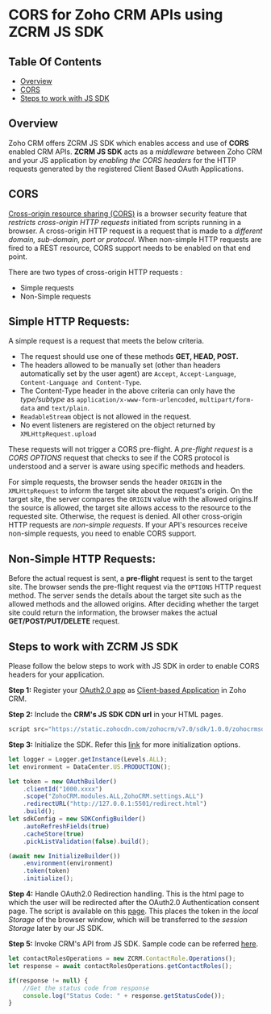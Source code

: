 # CORS for Zoho CRM APIs using ZCRM JS SDK

## Table Of Contents

* [Overview](#overview)
* [CORS](#CORS)
* [Steps to work with JS SDK ](#steps-to-work-with-js-sdk)

## Overview

Zoho CRM offers ZCRM JS SDK which enables access and use of **CORS** enabled CRM APIs. **ZCRM JS SDK** acts as a *middleware* between Zoho CRM and your JS application by *enabling the CORS headers* for the HTTP requests generated by the registered Client Based OAuth Applications.

## CORS

[Cross-origin resource sharing (CORS)](https://developer.mozilla.org/en-US/docs/Web/HTTP/CORS) is a browser security feature that *restricts cross-origin HTTP requests* initiated from scripts running in a browser. A cross-origin HTTP request is a request that is made to a *different domain, sub-domain, port or protocol*. When non-simple HTTP requests are fired to a REST resource, CORS support needs to be enabled on that end point.

There are two types of cross-origin HTTP requests :
- Simple requests
- Non-Simple requests

## Simple HTTP Requests:
A simple request is a request that meets the below criteria.

- The request should use one of these methods **GET, HEAD, POST.**
- The headers allowed to be manually set (other than headers automatically set by the user agent) are `Accept`, `Accept-Language`, `Content-Language and Content-Type`.
- The Content-Type header in the above criteria can only have the *type/subtype* as `application/x-www-form-urlencoded`, `multipart/form-data` and `text/plain`.
- `ReadableStream` object is not allowed in the request.
- No event listeners are registered on the object returned by `XMLHttpRequest.upload`

These requests will not trigger a CORS pre-flight. A *pre-flight request* is a *CORS OPTIONS* request that checks to see if the CORS protocol is understood and a server is aware using specific methods and headers.

For simple requests, the browser sends the header `ORIGIN` in the `XMLHttpRequest` to inform the target site about the request's origin. On the target site, the server compares the `ORIGIN` value with the allowed origins.If the source is allowed, the target site allows access to the resource to the requested site. Otherwise, the request is denied. All other cross-origin HTTP requests are *non-simple requests*. If your API's resources receive non-simple requests, you need to enable CORS support.

## Non-Simple HTTP Requests:
Before the actual request is sent, a **pre-flight** request is sent to the target site. The browser sends the pre-flight request via the `OPTIONS` HTTP request method. The server sends the details about the target site such as the allowed methods and the allowed origins. After deciding whether the target site could return the information, the browser makes the actual **GET/POST/PUT/DELETE** request.

## Steps to work with ZCRM JS SDK 

Please follow the below steps to work with JS SDK in order to enable CORS headers for your application.

**Step 1:** Register your [OAuth2.0 app](https://www.zoho.com/accounts/protocol/oauth.html) as [Client-based Application](https://www.zoho.com/accounts/protocol/oauth/javascript-applications.html) in Zoho CRM.

**Step 2:** Include the **CRM's JS SDK CDN url** in your HTML pages.

```js 
script src="https://static.zohocdn.com/zohocrm/v7.0/sdk/1.0.0/zohocrmsdk-7-0.js"
```

**Step 3:** Initialize the SDK. Refer this [link](https://www.zoho.com/crm/developer/docs/sdk/client-side/javascript-sdk.html) for more initialization options.

```js
let logger = Logger.getInstance(Levels.ALL);
let environment = DataCenter.US.PRODUCTION();

let token = new OAuthBuilder()
	.clientId("1000.xxxx")
	.scope("ZohoCRM.modules.ALL,ZohoCRM.settings.ALL")
	.redirectURL("http://127.0.0.1:5501/redirect.html")
	.build();
let sdkConfig = new SDKConfigBuilder()
	.autoRefreshFields(true)
	.cacheStore(true)
	.pickListValidation(false).build();

(await new InitializeBuilder())
	.environment(environment)
	.token(token)
	.initialize();
```

**Step 4:** Handle OAuth2.0 Redirection handling. This is the html page to which the user will be redirected after the OAuth2.0 Authentication consent page. The script is available on this [page](https://github.com/zoho/zohocrm-javascript-sdk-7.0/blob/master/samples/create_records_sample/redirect.html).
This places the token in the *local Storage* of the browser window, which will be transferred to the *session Storage* later by our JS SDK.

**Step 5:** Invoke CRM's API from JS SDK. Sample code can be referred [here](https://github.com/zoho/zohocrm-javascript-sdk-7.0/blob/master/versions/1.0.0/README.md#sdk-sample-code).

```js
let contactRolesOperations = new ZCRM.ContactRole.Operations();
let response = await contactRolesOperations.getContactRoles();

if(response != null) {
	//Get the status code from response
	console.log("Status Code: " + response.getStatusCode());
}
```

    
